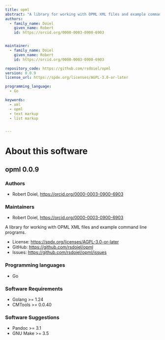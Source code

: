 ```yaml
---
title: opml
abstract: "A library for working with OPML XML files and example command line programs."
authors:
  - family_name: Doiel
    given_name: Robert
    id: https://orcid.org/0000-0003-0900-6903


maintainer:
  - family_name: Doiel
    given_name: Robert
    id: https://orcid.org/0000-0003-0900-6903

repository_code: https://github.com/rsdoiel/opml
version: 0.0.9
license_url: https://spdx.org/licenses/AGPL-3.0-or-later

programming_language:
  - Go

keywords:
  - xml
  - opml
  - text markup
  - list markup


---
```


About this software
===================

## opml 0.0.9



### Authors

- Robert Doiel, <https://orcid.org/0000-0003-0900-6903>




### Maintainers

- Robert Doiel, <https://orcid.org/0000-0003-0900-6903>


A library for working with OPML XML files and example command line programs.

- License: <https://spdx.org/licenses/AGPL-3.0-or-later>
- GitHub: <https://github.com/rsdoiel/opml>
- Issues: <https://github.com/rsdoiel/opml/issues>

### Programming languages

- Go




### Software Requirements

- Golang >= 1.24
- CMTools >= 0.0.40


### Software Suggestions

- Pandoc &gt;&#x3D; 3.1
- GNU Make &gt;&#x3D; 3.5


